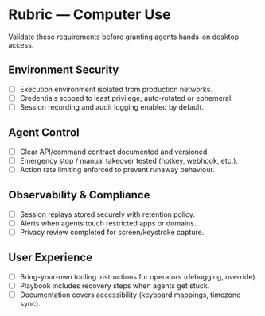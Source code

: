 # Rubric — Computer Use

Validate these requirements before granting agents hands-on desktop access.

## Environment Security

- [ ] Execution environment isolated from production networks.
- [ ] Credentials scoped to least privilege; auto-rotated or ephemeral.
- [ ] Session recording and audit logging enabled by default.

## Agent Control

- [ ] Clear API/command contract documented and versioned.
- [ ] Emergency stop / manual takeover tested (hotkey, webhook, etc.).
- [ ] Action rate limiting enforced to prevent runaway behaviour.

## Observability & Compliance

- [ ] Session replays stored securely with retention policy.
- [ ] Alerts when agents touch restricted apps or domains.
- [ ] Privacy review completed for screen/keystroke capture.

## User Experience

- [ ] Bring-your-own tooling instructions for operators (debugging, override).
- [ ] Playbook includes recovery steps when agents get stuck.
- [ ] Documentation covers accessibility (keyboard mappings, timezone sync).
